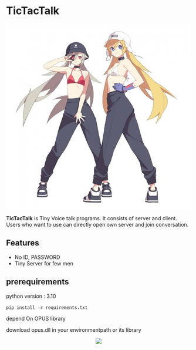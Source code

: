# TicTacTalk


<p align="center">
<img width="100%" height="40%" src="./images/main.jpg"/>
</p>

**TicTacTalk** is Tiny Voice talk programs. It consists of server and client. Users who want to use can directly open own server and join conversation. 


## Features
- No ID, PASSWORD
- Tiny Server for few men



## prerequirements
python version : 3.10
```
pip install -r requirements.txt
```
depend On OPUS library

download opus.dll in your environmentpath or its library


<p align="center">
<img width="50%" src="./images/loading.gif"/>
</p>

